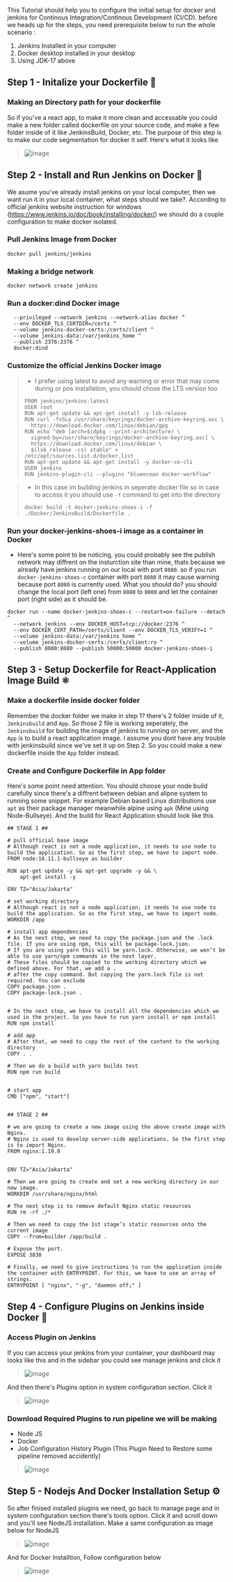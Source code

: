 This Tutorial should help you to configure the initial setup for docker and jenkins for Continous Integration/Continous Development (CI/CD). before we heads up for the steps, you need prerequisite below to run the whole scenario :

1. Jenkins Installed in your computer
2. Docker desktop installed in your desktop
3. Using JDK-17 above

## Step 1 - Initalize your Dockerfile 📂

### Making an Directory path for your dockerfile
So if you've a react app, to make it more clean and accessable you could make a new folder called dockerfile on your source code, and make a few folder inside of it like JenkinsBuild, Docker, etc. The purpose of this step is to make our code segmentation for docker it self. Here's what it looks like 
> ![image](https://github.com/biboibob/Shoes-Project/assets/75656538/b109932f-39eb-4a3e-b2b7-4d586656d4fd)


## Step 2 - Install and Run Jenkins on Docker 🐳

We asume you've already install jenkins on your local computer, then we want run it in your local container, what steps should we take?. According to official jenkins website instruction for windows (https://www.jenkins.io/doc/book/installing/docker/) we should do a couple configuration to make docker isolated.

### Pull Jenkins Image from Docker

```
docker pull jenkins/jenkins
```

### Making a bridge network

```
docker network create jenkins
```

### Run a docker:dind Docker image

```docker run --name jenkins-docker --rm --detach ^
  --privileged --network jenkins --network-alias docker ^
  --env DOCKER_TLS_CERTDIR=/certs ^
  --volume jenkins-docker-certs:/certs/client ^
  --volume jenkins-data:/var/jenkins_home ^
  --publish 2376:2376 ^
  docker:dind
```

### Customize the official Jenkins Docker image 

> * I prefer using latest to avoid any warning or error that may come during or pos installation, you chould chose the LTS version too
> ```
> FROM jenkins/jenkins:latest
> USER root
> RUN apt-get update && apt-get install -y lsb-release
> RUN curl -fsSLo /usr/share/keyrings/docker-archive-keyring.asc \
>   https://download.docker.com/linux/debian/gpg
> RUN echo "deb [arch=$(dpkg --print-architecture) \
>   signed-by=/usr/share/keyrings/docker-archive-keyring.asc] \
>   https://download.docker.com/linux/debian \
>   $(lsb_release -cs) stable" > /etc/apt/sources.list.d/docker.list
> RUN apt-get update && apt-get install -y docker-ce-cli
> USER jenkins
> RUN jenkins-plugin-cli --plugins "blueocean docker-workflow"
> ```

> * In this case im building jenkins in seperate docker file so in case to access it you should use `-f` command to get into the directory
> ```
> docker build -t docker-jenkins-shoes-i -f  ./Docker/JenkinsBuild/Dockerfile .
> ```

### Run your docker-jenkins-shoes-i image as a container in Docker 

* Here's some point to be noticing, you could probably see the publish network may diffrent on the insturction site than mine, thats because we already have jenkins running on our local with port `8080`. so if you run `docker-jenkins-shoes-c` container with port `8080` it may cause warning because port `8080` is currently used. What you should do? you should change the local port (left one) from `8080` to `8000` and let the container port (right side) as it should be.
```
docker run --name docker-jenkins-shoes-c --restart=on-failure --detach ^
  --network jenkins --env DOCKER_HOST=tcp://docker:2376 ^
  --env DOCKER_CERT_PATH=/certs/client --env DOCKER_TLS_VERIFY=1 ^
  --volume jenkins-data:/var/jenkins_home ^
  --volume jenkins-docker-certs:/certs/client:ro ^
  --publish 8000:8080 --publish 50000:50000 docker-jenkins-shoes-i
```

## Step 3 - Setup Dockerfile for React-Application Image Build ⚛️

### Make a dockerfile inside docker folder

Remember the docker folder we make in step 1? there's 2 folder inside of it, `Jenkinsbuild` and `App`. So those 2 file is working seperately, the `Jenkinsbuild` for building the image of jenkins to running on server, and the `App` is to build a react application image. I assume you dont have any trouble with jenkinsbuild since we've set it up on Step 2. So you could make a new dockerfile inside the `App` folder instead.


### Create and Configure Dockerfile in App folder

Here's some point need attention. You should choose your node build carefully since there's a diffrent between debian and alipne system to running some snippet. For example Debian based Linux distributions use `apt` as their package manager meanwhile alpine using `apk` (Mine using Node-Bullseye). And the build for React Application should look like this 

```
## STAGE 1 ##

# pull official base image 
# Although react is not a node application, it needs to use node to build the application. So as the first step, we have to import node.
FROM node:16.11.1-bullseye as builder

RUN apt-get update -y && apt-get upgrade -y && \
    apt-get install -y

ENV TZ="Asia/Jakarta"

# set working directory
# Although react is not a node application, it needs to use node to build the application. So as the first step, we have to import node.
WORKDIR /app

# install app dependencies
# As the next step, we need to copy the package.json and the .lock file. If you are using npm, this will be package-lock.json. 
# If you are using yarn this will be yarn.lock. Otherwise, we won’t be able to use yarn/npm commands in the next layer. 
# These files should be copied to the working directory which we defined above. For that, we add a . 
# after the copy command. But copying the yarn.lock file is not required. You can exclude
COPY package.json .
COPY package-lock.json .


# In the next step, we have to install all the dependencies which we used in the project. So you have to run yarn install or npm install 
RUN npm install

# add app
# After that, we need to copy the rest of the content to the working directory 
COPY . . 

# Then we do a build with yarn builds test
RUN npm run build


# start app 
CMD ["npm", "start"]


## STAGE 2 ##

# we are going to create a new image using the above create image with Nginx. 
# Nginx is used to develop server-side applications. So the first step is to import Nginx. 
FROM nginx:1.19.0


ENV TZ="Asia/Jakarta"

# Then we are going to create and set a new working directory in our new image.
WORKDIR /usr/share/nginx/html

# The next step is to remove default Nginx static resources 
RUN rm -rf ./*

# Then we need to copy the 1st stage’s static resources onto the current image 
COPY --from=builder /app/build .

# Expose the port.
EXPOSE 3030

# Finally, we need to give instructions to run the application inside the container with ENTRYPOINT. For this, we have to use an array of strings.
ENTRYPOINT [ "nginx", "-g", "daemon off;" ]

```

## Step 4 - Configure Plugins on Jenkins inside Docker 🧩

### Access Plugin on Jenkins 

If you can access your jenkins from your container, your dashboard may looks like this and in the sidebar you could see manage jenkins and click it

> ![image](https://github.com/biboibob/Shoes-Project/assets/75656538/b009e617-3399-4547-b3f3-7776b4e261b8)

And then there's Plugins option in system configuration section. Click it

> ![image](https://github.com/biboibob/Shoes-Project/assets/75656538/2a2333bb-2ac5-4020-bd9b-c80390524ec0)

### Download Required Plugins to run pipeline we will be making

* Node JS
* Docker 
* Job Configuration History Plugin (This Plugin Need to Restore some pipeline removed accidently)

> ![image](https://github.com/biboibob/Shoes-Project/assets/75656538/dec6bfa8-4f90-4838-a99e-393e7c80366c)

## Step 5 - Nodejs And Docker Installation Setup ⚙️

So after finised installed plugins we need, go back to manage page and in system configuration section there's tools option. Click it and scroll down and you'll see NodeJS installation. Make a same configuration as image below for NodeJS

> ![image](https://github.com/biboibob/Shoes-Project/assets/75656538/bb0c0045-71d9-4ea4-b03f-68f89ce062d2)

And for Docker Installtion, Follow configuration below

> ![image](https://github.com/biboibob/Shoes-Project/assets/75656538/2c247b18-ae39-49a5-9423-e8ea3ea8bacc)
















